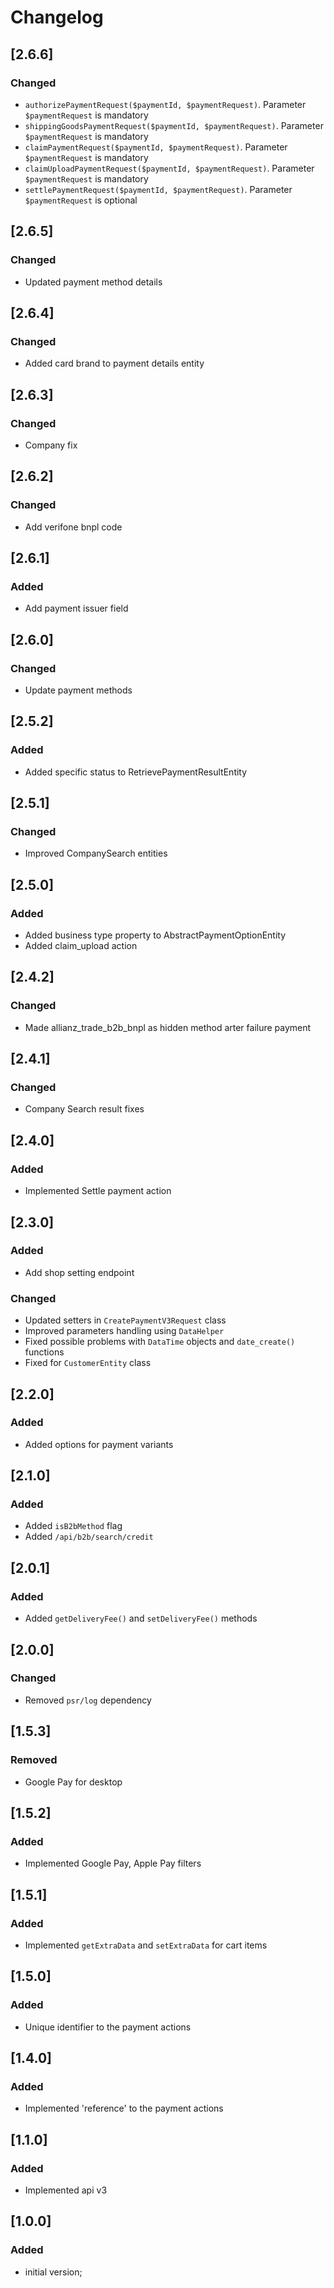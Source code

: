 # Changelog

## [2.6.6]
### Changed
- `authorizePaymentRequest($paymentId, $paymentRequest)`. Parameter `$paymentRequest` is mandatory
- `shippingGoodsPaymentRequest($paymentId, $paymentRequest)`. Parameter `$paymentRequest` is mandatory
- `claimPaymentRequest($paymentId, $paymentRequest)`. Parameter `$paymentRequest` is mandatory
- `claimUploadPaymentRequest($paymentId, $paymentRequest)`. Parameter `$paymentRequest` is mandatory
- `settlePaymentRequest($paymentId, $paymentRequest)`. Parameter `$paymentRequest` is optional

## [2.6.5]
### Changed
- Updated payment method details

## [2.6.4]
### Changed
- Added card brand to payment details entity

## [2.6.3]
### Changed
- Company fix

## [2.6.2]
### Changed
- Add verifone bnpl code

## [2.6.1]
### Added
- Add payment issuer field

## [2.6.0]
### Changed
- Update payment methods

## [2.5.2]
### Added
- Added specific status to RetrievePaymentResultEntity

## [2.5.1]
### Changed
- Improved CompanySearch entities

## [2.5.0]
### Added
- Added business type property to AbstractPaymentOptionEntity
- Added claim_upload action

## [2.4.2]
### Changed
- Made allianz_trade_b2b_bnpl as hidden method arter failure payment

## [2.4.1]
### Changed
- Company Search result fixes

## [2.4.0]
### Added
- Implemented Settle payment action

## [2.3.0]
### Added
- Add shop setting endpoint

### Changed
- Updated setters in `CreatePaymentV3Request` class
- Improved parameters handling using `DataHelper`
- Fixed possible problems with `DataTime` objects and `date_create()` functions
- Fixed for `CustomerEntity` class

## [2.2.0]
### Added
- Added options for payment variants

## [2.1.0]
### Added
- Added `isB2bMethod` flag
- Added `/api/b2b/search/credit`

## [2.0.1]
### Added
- Added `getDeliveryFee()` and `setDeliveryFee()` methods

## [2.0.0]
### Changed
- Removed `psr/log` dependency

## [1.5.3]
### Removed
- Google Pay for desktop
 
## [1.5.2]
### Added
- Implemented Google Pay, Apple Pay filters

## [1.5.1]
### Added
- Implemented `getExtraData` and `setExtraData` for cart items

## [1.5.0]
### Added
- Unique identifier to the payment actions

## [1.4.0]
### Added
- Implemented 'reference' to the payment actions
 
## [1.1.0]
### Added
- Implemented api v3

## [1.0.0]
### Added
- initial version;
